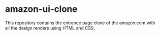 # amazon-ui-clone
This repository contains the entrance page clone of the amazon.com with all the design renders using HTML and CSS.
